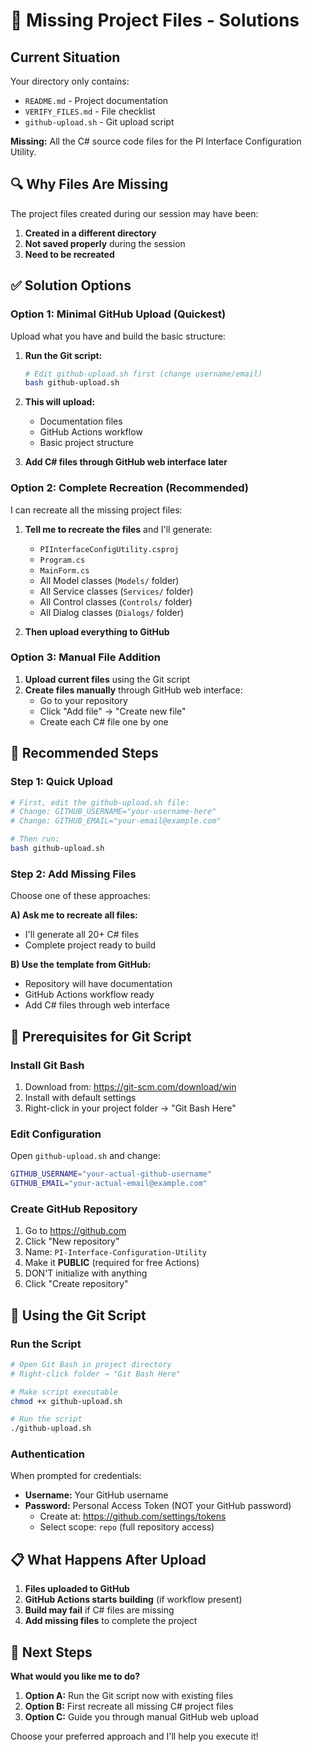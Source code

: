 # 🚨 Missing Project Files - Solutions

## Current Situation

Your directory only contains:
- `README.md` - Project documentation
- `VERIFY_FILES.md` - File checklist
- `github-upload.sh` - Git upload script

**Missing:** All the C# source code files for the PI Interface Configuration Utility.

## 🔍 Why Files Are Missing

The project files created during our session may have been:
1. **Created in a different directory** 
2. **Not saved properly** during the session
3. **Need to be recreated**

## ✅ Solution Options

### Option 1: Minimal GitHub Upload (Quickest)

Upload what you have and build the basic structure:

1. **Run the Git script:**
   ```bash
   # Edit github-upload.sh first (change username/email)
   bash github-upload.sh
   ```

2. **This will upload:**
   - Documentation files
   - GitHub Actions workflow
   - Basic project structure

3. **Add C# files through GitHub web interface later**

### Option 2: Complete Recreation (Recommended)

I can recreate all the missing project files:

1. **Tell me to recreate the files** and I'll generate:
   - `PIInterfaceConfigUtility.csproj`
   - `Program.cs`
   - `MainForm.cs` 
   - All Model classes (`Models/` folder)
   - All Service classes (`Services/` folder)
   - All Control classes (`Controls/` folder)
   - All Dialog classes (`Dialogs/` folder)

2. **Then upload everything to GitHub**

### Option 3: Manual File Addition

1. **Upload current files** using the Git script
2. **Create files manually** through GitHub web interface:
   - Go to your repository
   - Click "Add file" → "Create new file"
   - Create each C# file one by one

## 🎯 Recommended Steps

### Step 1: Quick Upload
```bash
# First, edit the github-upload.sh file:
# Change: GITHUB_USERNAME="your-username-here" 
# Change: GITHUB_EMAIL="your-email@example.com"

# Then run:
bash github-upload.sh
```

### Step 2: Add Missing Files
Choose one of these approaches:

**A) Ask me to recreate all files:**
- I'll generate all 20+ C# files
- Complete project ready to build

**B) Use the template from GitHub:**
- Repository will have documentation
- GitHub Actions workflow ready
- Add C# files through web interface

## 🔧 Prerequisites for Git Script

### Install Git Bash
1. Download from: https://git-scm.com/download/win
2. Install with default settings
3. Right-click in your project folder → "Git Bash Here"

### Edit Configuration
Open `github-upload.sh` and change:
```bash
GITHUB_USERNAME="your-actual-github-username"
GITHUB_EMAIL="your-actual-email@example.com"
```

### Create GitHub Repository
1. Go to https://github.com
2. Click "New repository"
3. Name: `PI-Interface-Configuration-Utility`
4. Make it **PUBLIC** (required for free Actions)
5. DON'T initialize with anything
6. Click "Create repository"

## 🚀 Using the Git Script

### Run the Script
```bash
# Open Git Bash in project directory
# Right-click folder → "Git Bash Here"

# Make script executable
chmod +x github-upload.sh

# Run the script
./github-upload.sh
```

### Authentication
When prompted for credentials:
- **Username:** Your GitHub username
- **Password:** Personal Access Token (NOT your GitHub password)
  - Create at: https://github.com/settings/tokens
  - Select scope: `repo` (full repository access)

## 📋 What Happens After Upload

1. **Files uploaded to GitHub**
2. **GitHub Actions starts building** (if workflow present)
3. **Build may fail** if C# files are missing
4. **Add missing files** to complete the project

## 🎯 Next Steps

**What would you like me to do?**

1. **Option A:** Run the Git script now with existing files
2. **Option B:** First recreate all missing C# project files 
3. **Option C:** Guide you through manual GitHub web upload

Choose your preferred approach and I'll help you execute it! 